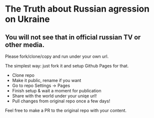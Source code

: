 # The Truth about Russian agression on Ukraine

## You will not see that in official russian TV or other media. 
 
Please fork/clone/copy and run under your own url.

The simplest way: just fork it and setup Github Pages for that.

  - Clone repo
  - Make it public, rename if you want
  - Go to repo Settings -> Pages
  - Finish setup & wait a moment for publication
  - Share with the world under your uniqe url!
  - Pull changes from original repo once a few days!
  
Feel free to make a PR to the original repo with your content.
